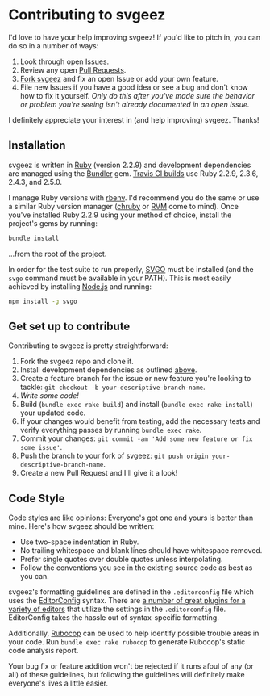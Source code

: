# Contributing to svgeez

I'd love to have your help improving svgeez! If you'd like to pitch in, you can do so in a number of ways:

1. Look through open [Issues](https://github.com/jgarber623/svgeez/issues).
1. Review any open [Pull Requests](https://github.com/jgarber623/svgeez/pulls).
1. [Fork svgeez](#get-set-up-to-contribute) and fix an open Issue or add your own feature.
1. File new Issues if you have a good idea or see a bug and don't know how to fix it yourself. _Only do this after you've made sure the behavior or problem you're seeing isn't already documented in an open Issue._

I definitely appreciate your interest in (and help improving) svgeez. Thanks!

## Installation

svgeez is written in [Ruby](https://www.ruby-lang.org/en/) (version 2.2.9) and development dependencies are managed using the [Bundler](http://bundler.io/) gem. [Travis CI builds](https://travis-ci.org/jgarber623/svgeez) use Ruby 2.2.9, 2.3.6, 2.4.3, and 2.5.0.

I manage Ruby versions with [rbenv](https://github.com/rbenv/rbenv). I'd recommend you do the same or use a similar Ruby version manager ([chruby](https://github.com/postmodern/chruby/) or [RVM](https://rvm.io/) come to mind). Once you've installed Ruby 2.2.9 using your method of choice, install the project's gems by running:

```sh
bundle install
```

…from the root of the project.

In order for the test suite to run properly, [SVGO](https://github.com/svg/svgo/) must be installed (and the `svgo` command must be available in your PATH). This is most easily achieved by installing [Node.js](https://nodejs.org/) and running:

```sh
npm install -g svgo
```

## Get set up to contribute

Contributing to svgeez is pretty straightforward:

1. Fork the svgeez repo and clone it.
1. Install development dependencies as outlined [above](#installation).
1. Create a feature branch for the issue or new feature you're looking to tackle: `git checkout -b your-descriptive-branch-name`.
1. _Write some code!_
1. Build (`bundle exec rake build`) and install (`bundle exec rake install`) your updated code.
1. If your changes would benefit from testing, add the necessary tests and verify everything passes by running `bundle exec rake`.
1. Commit your changes: `git commit -am 'Add some new feature or fix some issue'`.
1. Push the branch to your fork of svgeez: `git push origin your-descriptive-branch-name`.
1. Create a new Pull Request and I'll give it a look!

## Code Style

Code styles are like opinions: Everyone's got one and yours is better than mine. Here's how svgeez should be written:

- Use two-space indentation in Ruby.
- No trailing whitespace and blank lines should have whitespace removed.
- Prefer single quotes over double quotes unless interpolating.
- Follow the conventions you see in the existing source code as best as you can.

svgeez's formatting guidelines are defined in the `.editorconfig` file which uses the [EditorConfig](http://editorconfig.org/) syntax. There are [a number of great plugins for a variety of editors](http://editorconfig.org/#download) that utilize the settings in the `.editorconfig` file. EditorConfig takes the hassle out of syntax-specific formatting.

Additionally, [Rubocop](https://github.com/bbatsov/rubocop) can be used to help identify possible trouble areas in your code. Run `bundle exec rake rubocop` to generate Rubocop's static code analysis report.

Your bug fix or feature addition won't be rejected if it runs afoul of any (or all) of these guidelines, but following the guidelines will definitely make everyone's lives a little easier.
